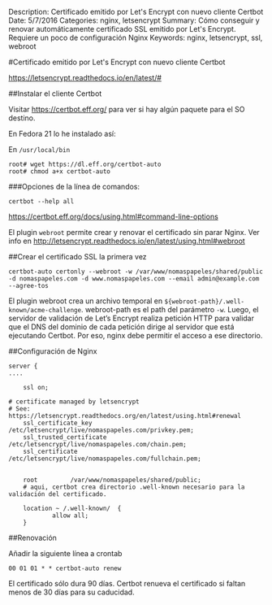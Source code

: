 Description: Certificado emitido por Let's Encrypt con nuevo cliente Certbot
Date: 5/7/2016
Categories: nginx, letsencrypt
Summary: Cómo conseguir y renovar automáticamente certificado SSL emitido por Let's Encrypt. Requiere un poco de configuración Nginx
Keywords: nginx, letsencrypt, ssl, webroot

#Certificado emitido por Let's Encrypt con nuevo cliente Certbot

<https://letsencrypt.readthedocs.io/en/latest/#>

##Instalar el cliente Certbot

Visitar <https://certbot.eff.org/> para ver si hay algún paquete para el SO destino.

En Fedora 21 lo he instalado así:

En `/usr/local/bin`
    
    root# wget https://dl.eff.org/certbot-auto
    root# chmod a+x certbot-auto

###Opciones de la línea de comandos:

    certbot --help all

<https://certbot.eff.org/docs/using.html#command-line-options>


El plugin `webroot` permite crear y renovar el certificado sin parar Nginx. Ver info en <http://letsencrypt.readthedocs.io/en/latest/using.html#webroot>

##Crear el certificado SSL la primera vez 

    certbot-auto certonly --webroot -w /var/www/nomaspapeles/shared/public -d nomaspapeles.com -d www.nomaspapeles.com --email admin@example.com --agree-tos

El plugin webroot crea un archivo temporal en `${webroot-path}/.well-known/acme-challenge`. webroot-path es el path del parámetro `-w`. Luego, el servidor de validación de Let’s Encrypt realiza petición HTTP para validar que el DNS del dominio de cada petición dirige al servidor que está ejecutando Certbot. Por eso, nginx debe permitir el acceso a ese directorio.

##Configuración de Nginx

    server {
    ....

        ssl on;

    # certificate managed by letsencrypt
    # See: https://letsencrypt.readthedocs.org/en/latest/using.html#renewal
        ssl_certificate_key /etc/letsencrypt/live/nomaspapeles.com/privkey.pem;
        ssl_trusted_certificate /etc/letsencrypt/live/nomaspapeles.com/chain.pem;
        ssl_certificate /etc/letsencrypt/live/nomaspapeles.com/fullchain.pem;


        root         /var/www/nomaspapeles/shared/public;
        # aqui, certbot crea directorio .well-known necesario para la validación del certificado.

        location ~ /.well-known/  {
                allow all;
        }


##Renovación

Añadir la siguiente línea a crontab

    00 01 01 * * certbot-auto renew

El certificado sólo dura 90 días. Certbot renueva el certificado si faltan menos de 30 días para su caducidad. 
